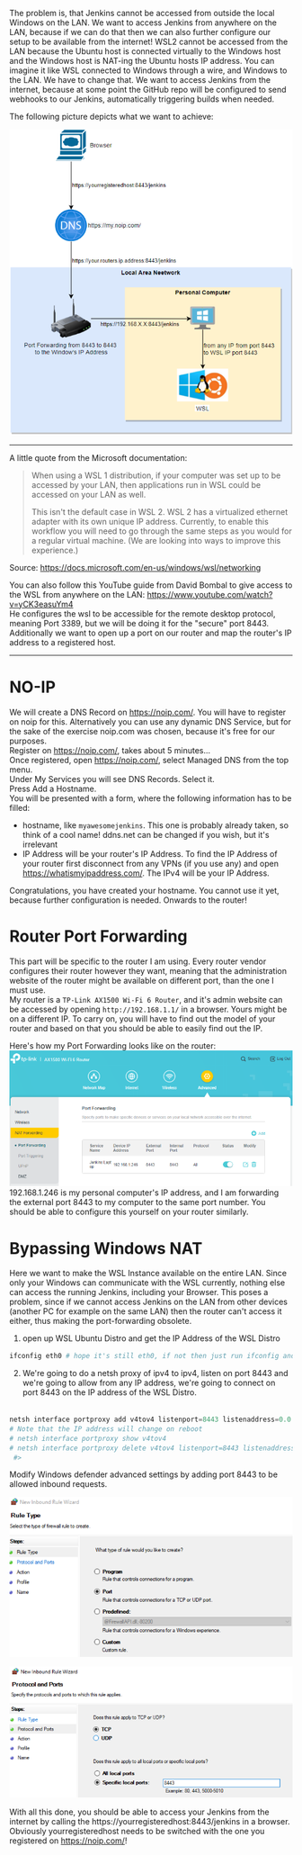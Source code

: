 The problem is, that Jenkins cannot be accessed from outside the local Windows on the LAN. We want to access Jenkins from anywhere on the LAN, because if we can do that then we can also further configure our setup to be available from the internet!
WSL2 cannot be accessed from the LAN because the Ubuntu host is connected virtually to the Windows host and the Windows host is NAT-ing the Ubuntu hosts IP address.
You can imagine it like WSL connected to Windows through a wire, and Windows to the LAN.
We have to change that. We want to access Jenkins from the internet, because at some point the GitHub repo will be configured to send webhooks to our Jenkins, automatically triggering builds when needed.  

The following picture depicts what we want to achieve:

![img_2.png](img_2.png)

---

A little quote from the Microsoft documentation:

> When using a WSL 1 distribution, if your computer was set up to be accessed by your LAN, then applications run in WSL could be accessed on your LAN as well.
> 
> This isn't the default case in WSL 2. WSL 2 has a virtualized ethernet adapter with its own unique IP address. Currently, to enable this workflow you will need to go through the same steps as you would for a regular virtual machine. (We are looking into ways to improve this experience.)

Source: https://docs.microsoft.com/en-us/windows/wsl/networking

You can also follow this YouTube guide from David Bombal to give access to the WSL from anywhere on the LAN: https://www.youtube.com/watch?v=yCK3easuYm4  
He configures the wsl to be accessible for the remote desktop protocol, meaning Port 3389, but we will be doing it for the "secure" port 8443. Additionally we want to open up a port on our router and map the router's IP address to a registered host. 

---

# NO-IP

We will create a DNS Record on https://noip.com/. You will have to register on noip for this. Alternatively you can use any dynamic DNS Service, but for the sake of the exercise noip.com was chosen, because it's free for our purposes.  
Register on https://noip.com/, takes about 5 minutes...  
Once registered, open https://noip.com/, select Managed DNS from the top menu.  
Under My Services you will see DNS Records. Select it.  
Press Add a Hostname.  
You will be presented with a form, where the following information has to be filled:
- hostname,  like `myawesomejenkins`. This one is probably already taken, so think of a cool name! ddns.net can be changed if you wish, but it's irrelevant
- IP Address will be your router's IP Address. To find the IP Address of your router first disconnect from any VPNs (if you use any) and open  https://whatismyipaddress.com/. The IPv4 will be your IP Address.

Congratulations, you have created your hostname. You cannot use it yet, because further configuration is needed. Onwards to the router!

# Router Port Forwarding
This part will be specific to the router I am using. Every router vendor configures their router however they want, meaning that the administration website of the router might be available on different port, than the one I must use.  
My router is a `TP-Link AX1500 Wi-Fi 6 Router`, and it's admin website can be accessed by opening `http://192.168.1.1/` in a browser. Yours might be on a different IP. To carry on, you will have to find out the model of your router and based on that you should be able to easily find out the IP.

Here's how my Port Forwarding looks like on the router:
![img_3.png](img_3.png)
192.168.1.246 is my personal computer's IP address, and I am forwarding the external port 8443 to my computer to the same port number.
You should be able to configure this yourself on your router similarly.

# Bypassing Windows NAT

Here we want to make the WSL Instance available on the entire LAN. Since only your Windows can communicate with the WSL currently, nothing else can access the running Jenkins, including your Browser. This poses a problem, since if we cannot access Jenkins on the LAN from other devices (another PC for example on the same LAN) then the router can't access it either, thus making the port-forwarding obsolete.

1. open up WSL Ubuntu Distro and get the IP Address of the WSL Distro
```bash
ifconfig eth0 # hope it's still eth0, if not then just run ifconfig and find the appropriate network adapter
```
2. We're going to do a netsh proxy of ipv4 to ipv4, listen on port 8443 and we're going to allow from any IP address, we're going to connect on port 8443 on the IP address of the WSL Distro.

```powershell

netsh interface portproxy add v4tov4 listenport=8443 listenaddress=0.0.0.0 connectport=8443 connectaddress=UBUNTU_DISTRO_IP_ADDRESS
# Note that the IP address will change on reboot
# netsh interface portproxy show v4tov4
# netsh interface portproxy delete v4tov4 listenport=8443 listenaddress=0.0.0.0
 #>
```
Modify Windows defender advanced settings by adding port 8443 to be allowed inbound requests.

![img.png](img.png)

![img_1.png](img_1.png)

With all this done, you should be able to access your Jenkins from the internet by calling the https://yourregisteredhost:8443/jenkins in a browser. Obviously yourregisteredhost needs to be switched with the one you registered on https://noip.com/!